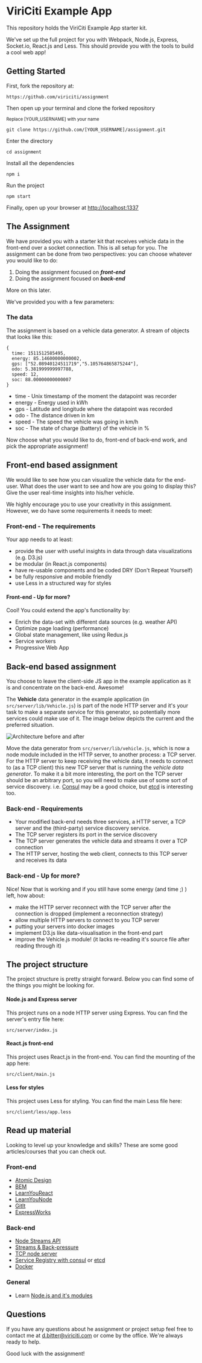 # ViriCiti Example App
This repository holds the ViriCiti Example App starter kit.

We've set up the full project for you with Webpack, Node.js, Express, Socket.io, React.js and Less. This should provide you with the tools to build a cool web app!

## Getting Started
First, fork the repository at:

`https://github.com/viriciti/assignment`

Then open up your terminal and clone the forked repository

<sup>Replace [YOUR_USERNAME] with your name</sup>

`git clone https://github.com/[YOUR_USERNAME]/assignment.git`

Enter the directory

`cd assignment`

Install all the dependencies

`npm i`

Run the project

`npm start`

Finally, open up your browser at
<a href='http://localhost:1337'>http://localhost:1337</a>


## The Assignment
We have provided you with a starter kit that receives vehicle data in the front-end over a socket connection. This is all setup for you. The assignment can be done from two perspectives: you can choose whatever you would like to do:

1. Doing the assignment focused on **_front-end_**
1. Doing the assignment focused on **_back-end_**

More on this later.

We've provided you with a few parameters:

### The data
The assignment is based on a vehicle data generator. A stream of objects that looks like this:

```JS
{
  time: 1511512585495,
  energy: 85.14600000000002,
  gps: ["52.08940124511719","5.105764865875244"],
  odo: 5.381999999997788,
  speed: 12,
  soc: 88.00000000000007
}
```

* time - Unix timestamp of the moment the datapoint was recorder
* energy - Energy used in kWh
* gps - Latitude and longitude where the datapoint was recorded
* odo - The distance driven in km
* speed - The speed the vehicle was going in km/h
* soc - The state of charge (battery) of the vehicle in %

Now choose what you would like to do, front-end of back-end work, and pick the appropriate assignment!
## Front-end based assignment
We would like to see how you can visualize the vehicle data for the end-user. What does the user want to see and how are you going to display this? Give the user real-time insights into his/her vehicle.

We highly encourage you to use your creativity in this assignment. However, we do have some requirements it needs to meet:

### Front-end - The requirements
Your app needs to at least:

* provide the user with useful insights in data through data visualizations (e.g. D3.js)
* be modular (in React.js components)
* have re-usable components and be coded DRY (Don't Repeat Yourself)
* be fully responsive and mobile friendly
* use Less in a structured way for styles

#### Front-end - Up for more?
Cool! You could extend the app's functionality by:
* Enrich the data-set with different data sources (e.g. weather API)
* Optimize page loading (performance)
* Global state management, like using Redux.js
* Service workers
* Progressive Web App

## Back-end based assignment
You choose to leave the client-side JS app in the example application as it is and concentrate on the back-end. Awesome!

The **Vehicle** data generator in the example application (in `src/server/lib/Vehicle.js`) is part of the node HTTP server and it's your task to make a separate service for this generator, so potentially more services could make use of it. The image below depicts the current and the preferred situation.

![Architecture before and after](images/architecture.png)

Move the data generator from `src/server/lib/vehicle.js`, which is now a node module included in the HTTP server, to another process: a TCP server. For the HTTP server to keep receiving the vehicle data, it needs to connect to  (as a TCP client) this new TCP server that is running the _vehicle data generator_. To make it a bit more interesting, the port on the TCP server should be an arbitrary port, so you will need to make use of some sort of service discovery. i.e. [Consul](www.consul.io) may be a good choice, but [etcd](https://coreos.com/etcd/) is interesting too.

### Back-end - Requirements
* Your modified back-end needs three services, a HTTP server, a TCP server and the (third-party) service discovery service.
* The TCP server registers its port in the service discovery
* The TCP server generates the vehicle data and streams it over a TCP connection
* The HTTP server, hosting the web client, connects to this TCP server and receives its data

### Back-end - Up for more?
Nice! Now that is working and if you still have some energy (and time ;) ) left, how about:
* make the HTTP server reconnect with the TCP server after the connection is dropped (implement a reconnection strategy)
* allow multiple HTTP servers to connect to you TCP server
*  putting your servers into docker images
* implement D3.js like data-visualisation in the front-end part
* improve the Vehicle.js module! (it lacks re-reading it's source file after reading through it)

## The project structure
The project structure is pretty straight forward. Below you can find some of the things you might be looking for.

#### Node.js and Express server

This project runs on a node HTTP server using Express. You can find the server's entry file here:

`src/server/index.js`

#### React.js front-end

This project uses React.js in the front-end. You can find the mounting of the app here:

`src/client/main.js`

#### Less for styles

This project uses Less for styling. You can find the main Less file here:

`src/client/less/app.less`

## Read up material
Looking to level up your knowledge and skills? These are some good articles/courses that you can check out.

### Front-end
* [Atomic Design](http://atomicdesign.bradfrost.com/chapter-2/)
* [BEM](http://getbem.com/)
* [LearnYouReact](https://github.com/workshopper/learnyoureact)
* [LearnYouNode](https://github.com/workshopper/learnyounode)
* [GitIt](https://github.com/jlord/git-it-electron)
* [ExpressWorks](https://github.com/azat-co/expressworks)

### Back-end

* [Node Streams API](https://nodejs.org/api/stream.html)
* [Streams & Back-pressure](https://www.transitions-now.com/2015/12/06/merging-time-series-data-streams-a-node-js-streams-case-part-2/)
* [TCP node server](https://nodejs.org/api/net.html)
* [Service Registry with consul](https://www.consul.io/) or [etcd](https://coreos.com/etcd/)
* [Docker](https://www.docker.com/)

### General
* Learn [Node.js and it's modules](http://nodeschool.io/#workshoppers)

## Questions
If you have any questions about he assignment or project setup feel free to contact me at <a href='mailto:d.bitter@viriciti.com'>d.bitter@viriciti.com</a> or come by the office. We're always ready to help.

Good luck with the assignment!